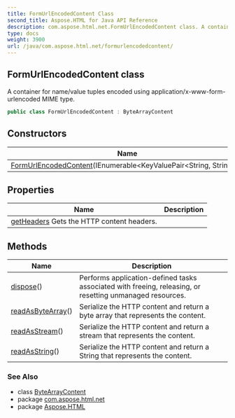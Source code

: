 ```yaml
---
title: FormUrlEncodedContent Class
second_title: Aspose.HTML for Java API Reference
description: com.aspose.html.net.FormUrlEncodedContent class. A container for name/value tuples encoded using application/x-www-form-urlencoded MIME type
type: docs
weight: 3900
url: /java/com.aspose.html.net/formurlencodedcontent/
---
```

## FormUrlEncodedContent class

A container for name/value tuples encoded using application/x-www-form-urlencoded MIME type.

```java
public class FormUrlEncodedContent : ByteArrayContent
```

## Constructors

| Name | Description |
| --- | --- |
| [FormUrlEncodedContent](formurlencodedcontent/)(IEnumerable&lt;KeyValuePair&lt;String, String&gt;&gt;) |  |

## Properties

| Name | Description |
| --- | --- |
| [getHeaders](../../com.aspose.html.net/content/headers/) Gets the HTTP content headers. |

## Methods

| Name | Description |
| --- | --- |
| [dispose](../../com.aspose.html.net/content/dispose/)() | Performs application-defined tasks associated with freeing, releasing, or resetting unmanaged resources. |
| [readAsByteArray](../../com.aspose.html.net/content/readasbytearray/)() | Serialize the HTTP content and return a byte array that represents the content. |
| [readAsStream](../../com.aspose.html.net/content/readasstream/)() | Serialize the HTTP content and return a stream that represents the content. |
| [readAsString](../../com.aspose.html.net/content/readasString/)() | Serialize the HTTP content and return a String that represents the content. |

### See Also

* class [ByteArrayContent](../bytearraycontent/)
* package [com.aspose.html.net](../../com.aspose.html.net/)
* package [Aspose.HTML](../../)
